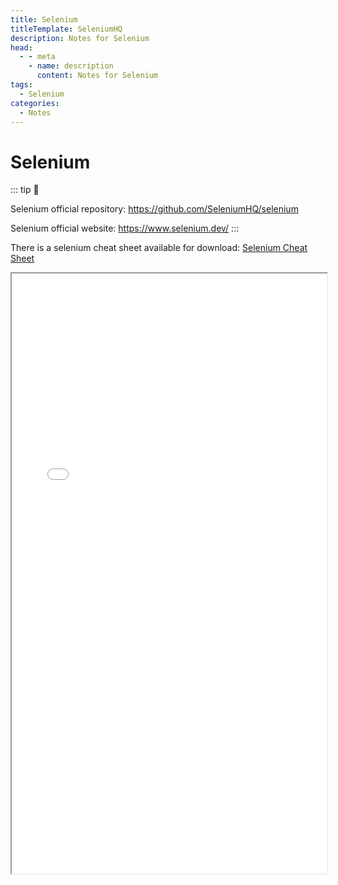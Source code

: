 ```yaml
---
title: Selenium
titleTemplate: SeleniumHQ
description: Notes for Selenium
head:
  - - meta
    - name: description
      content: Notes for Selenium
tags:
  - Selenium
categories:
  - Notes
---
```


# Selenium <Badge type="tip" text="Selenium" /><Badge type="warning" text="Notes" />

::: tip 📎

Selenium official repository: https://github.com/SeleniumHQ/selenium

Selenium official website: https://www.selenium.dev/
:::

There is a selenium cheat sheet available for download: [Selenium Cheat Sheet](/pdf/Selenium-Cheat-Sheet-2022.pdf)

<iframe src="/pdf/Selenium-Cheat-Sheet-2022.pdf" width="100%" height="960px"></iframe>
